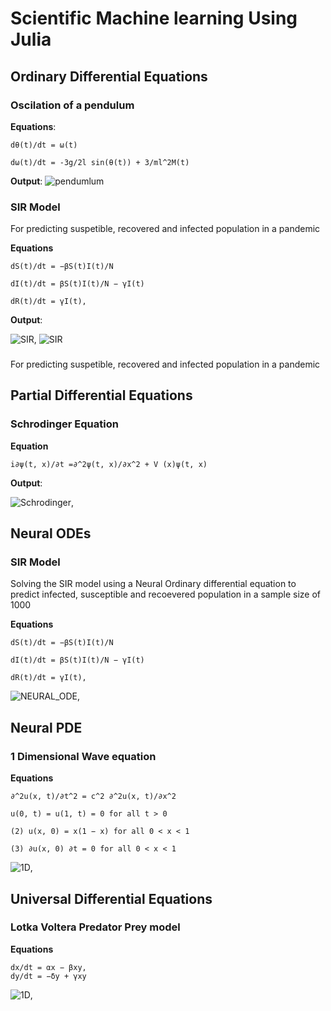 # Scientific Machine learning Using Julia

## Ordinary Differential Equations

### Oscilation of a pendulum

**Equations**:

```
dθ(t)/dt = ω(t)

dω(t)/dt = -3g/2l sin(θ(t)) + 3/ml^2M(t)
```

**Output**:
![pendumlum](./outputs/pendulum.png)

### SIR Model

For predicting suspetible, recovered and infected population in a pandemic

**Equations**

```
dS(t)/dt = −βS(t)I(t)/N

dI(t)/dt = βS(t)I(t)/N − γI(t)

dR(t)/dt = γI(t),
```

**Output**:

![SIR](./outputs/SIR_Output.gif), ![SIR](./outputs/SIR_MODEL.gif)

###

For predicting suspetible, recovered and infected population in a pandemic

## Partial Differential Equations

### Schrodinger Equation

**Equation**

```
i∂ψ(t, x)/∂t =∂^2ψ(t, x)/∂x^2 + V (x)ψ(t, x)
```

**Output**:

![Schrodinger](./outputs/Schrodinger.gif),

## Neural ODEs

### SIR Model

Solving the SIR model using a Neural Ordinary differential equation to predict infected, susceptible and recoevered population in a sample size of 1000

**Equations**

```
dS(t)/dt = −βS(t)I(t)/N

dI(t)/dt = βS(t)I(t)/N − γI(t)

dR(t)/dt = γI(t),
```

![NEURAL_ODE](./outputs/SIR_NEURAL_ODE.png),

## Neural PDE

### 1 Dimensional Wave equation

**Equations**

```
∂^2u(x, t)/∂t^2 = c^2 ∂^2u(x, t)/∂x^2

u(0, t) = u(1, t) = 0 for all t > 0

(2) u(x, 0) = x(1 − x) for all 0 < x < 1

(3) ∂u(x, 0) ∂t = 0 for all 0 < x < 1
```

![1D](./outputs/1d_wave_equation.png),

## Universal Differential Equations

### Lotka Voltera Predator Prey model

**Equations**

```
dx/dt = αx − βxy,
dy/dt = −δy + γxy

```

![1D](./outputs/lotka_voltera.png),
